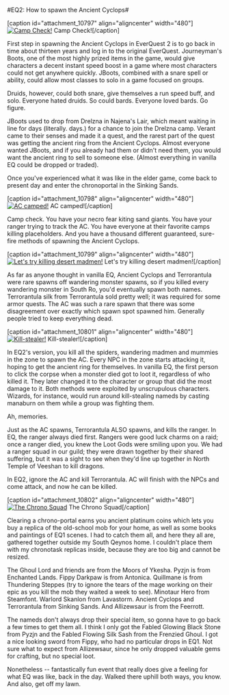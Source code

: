 #EQ2: How to spawn the Ancient Cyclops#

[caption id="attachment\_10797" align="aligncenter" width="480"][![Camp Check!](http://westkarana.com/wp-content/uploads/2013/03/EverQuest2-2013-03-21-21-21-32-47-480x294.jpg)](http://westkarana.com/wp-content/uploads/2013/03/EverQuest2-2013-03-21-21-21-32-47.jpg) Camp Check![/caption]

First step in spawning the Ancient Cyclops in EverQuest 2 is to go back in time about thirteen years and log in to the original EverQuest. Journeyman's Boots, one of the most highly prized items in the game, would give characters a decent instant speed boost in a game where most characters could not get anywhere quickly. JBoots, combined with a snare spell or ability, could allow most classes to solo in a game focused on groups. 

Druids, however, could both snare, give themselves a run speed buff, and solo. Everyone hated druids. So could bards. Everyone loved bards. Go figure.

JBoots used to drop from Drelzna in Najena's Lair, which meant waiting in line for days (literally. days.) for a chance to join the Drelzna camp. Verant came to their senses and made it a quest, and the rarest part of the quest was getting the ancient ring from the Ancient Cyclops. Almost everyone wanted JBoots, and if you already had them or didn't need them, you would want the ancient ring to sell to someone else. (Almost everything in vanilla EQ could be dropped or traded).

Once you've experienced what it was like in the elder game, come back to present day and enter the chronoportal in the Sinking Sands.

[caption id="attachment\_10798" align="aligncenter" width="480"][![AC camped!](http://westkarana.com/wp-content/uploads/2013/03/EverQuest2-2013-03-21-21-21-40-12-480x228.jpg)](http://westkarana.com/wp-content/uploads/2013/03/EverQuest2-2013-03-21-21-21-40-12.jpg) AC camped![/caption]

Camp check. You have your necro fear kiting sand giants. You have your ranger trying to track the AC. You have everyone at their favorite camps killing placeholders. And you have a thousand different guaranteed, sure-fire methods of spawning the Ancient Cyclops.

[caption id="attachment\_10799" align="aligncenter" width="480"][![Let's try killing desert madmen!](http://westkarana.com/wp-content/uploads/2013/03/EverQuest2-2013-03-21-21-25-31-90-480x225.jpg)](http://westkarana.com/wp-content/uploads/2013/03/EverQuest2-2013-03-21-21-25-31-90.jpg) Let's try killing desert madmen![/caption]

As far as anyone thought in vanilla EQ, Ancient Cyclops and Terrorantula were rare spawns off wandering monster spawns, so if you killed every wandering monster in South Ro, you'd eventually spawn both names. Terrorantula silk from Terrorantula sold pretty well; it was required for some armor quests. The AC was such a rare spawn that there was some disagreement over exactly which spawn spot spawned him. Generally people tried to keep everything dead.

[caption id="attachment\_10801" align="aligncenter" width="480"][![Kill-stealer!](http://westkarana.com/wp-content/uploads/2013/03/EverQuest2-2013-03-21-21-30-41-10-480x223.jpg)](http://westkarana.com/wp-content/uploads/2013/03/EverQuest2-2013-03-21-21-30-41-10.jpg) Kill-stealer![/caption]

In EQ2's version, you kill all the spiders, wandering madmen and mummies in the zone to spawn the AC. Every NPC in the zone starts attacking it, hoping to get the ancient ring for themselves. In vanilla EQ, the first person to click the corpse when a monster died got to loot it, regardless of who killed it. They later changed it to the character or group that did the most damage to it. Both methods were exploited by unscrupulous characters. Wizards, for instance, would run around kill-stealing nameds by casting manaburn on them while a group was fighting them.

Ah, memories.

Just as the AC spawns, Terrorantula ALSO spawns, and kills the ranger. In EQ, the ranger always died first. Rangers were good luck charms on a raid; once a ranger died, you knew the Loot Gods were smiling upon you. We had a ranger squad in our guild; they were drawn together by their shared suffering, but it was a sight to see when they'd line up together in North Temple of Veeshan to kill dragons.

In EQ2, ignore the AC and kill Terrorantula. AC will finish with the NPCs and come attack, and now he can be killed.

[caption id="attachment\_10802" align="aligncenter" width="480"][![The Chrono Squad](http://westkarana.com/wp-content/uploads/2013/03/EverQuest2-2013-03-22-06-54-14-83-480x270.jpg)](http://westkarana.com/wp-content/uploads/2013/03/EverQuest2-2013-03-22-06-54-14-83.jpg) The Chrono Squad[/caption]

Clearing a chrono-portal earns you ancient platinum coins which lets you buy a replica of the old-school mob for your home, as well as some books and paintings of EQ1 scenes. I had to catch them all, and here they all are, gathered together outside my South Qeynos home. I couldn't place them with my chronotask replicas inside, because they are too big and cannot be resized.

The Ghoul Lord and friends are from the Moors of Ykesha. Pyzjn is from Enchanted Lands. Fippy Darkpaw is from Antonica. Quillmane is from Thundering Steppes (try to ignore the tears of the mage working on their epic as you kill the mob they waited a week to see). Minotaur Hero from Steamfont. Warlord Skanlon from Lavastorm. Ancient Cyclops and Terrorantula from Sinking Sands. And Allizewsaur is from the Feerrott.

The nameds don't always drop their special item, so gonna have to go back a few times to get them all. I think I only got the Fabled Glowing Black Stone from Pyzjn and the Fabled Flowing Silk Sash from the Frenzied Ghoul. I got a nice looking sword from Fippy, who had no particular drops in EQ1. Not sure what to expect from Allizewsaur, since he only dropped valuable gems for crafting, but no special loot.

Nonetheless -- fantastically fun event that really does give a feeling for what EQ was like, back in the day. Walked there uphill both ways, you know. And also, get off my lawn.

